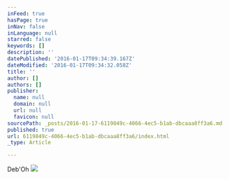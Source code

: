 ```yaml
---
inFeed: true
hasPage: true
inNav: false
inLanguage: null
starred: false
keywords: []
description: ''
datePublished: '2016-01-17T09:34:39.167Z'
dateModified: '2016-01-17T09:34:32.058Z'
title: ''
author: []
authors: []
publisher:
  name: null
  domain: null
  url: null
  favicon: null
sourcePath: _posts/2016-01-17-6119849c-4066-4ec5-b1ab-dbcaaa8ff3a6.md
published: true
url: 6119849c-4066-4ec5-b1ab-dbcaaa8ff3a6/index.html
_type: Article

---
```

Deb'Oh
![](https://the-grid-user-content.s3-us-west-2.amazonaws.com/e365cf9d-acd4-47fa-9147-6f4be8a335c1.jpg)